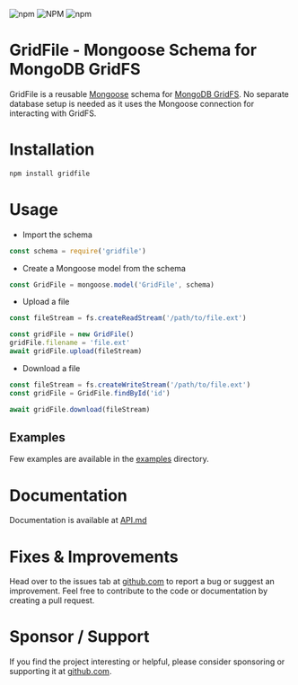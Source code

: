 ![npm](https://img.shields.io/npm/v/gridfile?label=NPM) ![NPM](https://img.shields.io/npm/l/gridfile?label=License) ![npm](https://img.shields.io/npm/dt/gridfile?label=Downloads)

# GridFile - Mongoose Schema for MongoDB GridFS
GridFile is a reusable [Mongoose](https://mongoosejs.com/) schema for [MongoDB GridFS](https://docs.mongodb.com/manual/core/gridfs/). No separate database setup is needed as it uses the Mongoose connection for interacting with GridFS.

# Installation
```bash
npm install gridfile
```

# Usage
- Import the schema
```javascript
const schema = require('gridfile')
```

- Create a Mongoose model from the schema
```javascript
const GridFile = mongoose.model('GridFile', schema)
```

- Upload a file
```javascript 
const fileStream = fs.createReadStream('/path/to/file.ext')

const gridFile = new GridFile()
gridFile.filename = 'file.ext'
await gridFile.upload(fileStream)
```
- Download a file
```javascript
const fileStream = fs.createWriteStream('/path/to/file.ext')
const gridFile = GridFile.findById('id')

await gridFile.download(fileStream)
```

## Examples
Few examples are available in the [examples](examples) directory.

# Documentation
Documentation is available at [API.md](API.md)

# Fixes & Improvements
Head over to the issues tab at [github.com](https://github.com/abskmj/gridfile/issues) to report a bug or suggest an improvement. Feel free to contribute to the code or documentation by creating a pull request.

# Sponsor / Support
If you find the project interesting or helpful, please consider sponsoring or supporting it at [github.com](https://github.com/abskmj/gridfile).